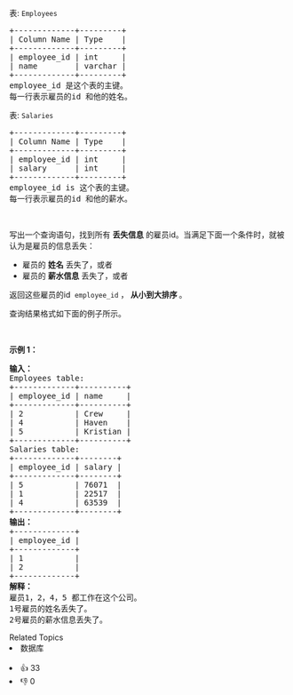 <p>表: <code>Employees</code></p>

<pre>
+-------------+---------+
| Column Name | Type    |
+-------------+---------+
| employee_id | int     |
| name        | varchar |
+-------------+---------+
employee_id 是这个表的主键。
每一行表示雇员的id 和他的姓名。
</pre>

<p>表: <code>Salaries</code></p>

<pre>
+-------------+---------+
| Column Name | Type    |
+-------------+---------+
| employee_id | int     |
| salary      | int     |
+-------------+---------+
employee_id is 这个表的主键。
每一行表示雇员的id 和他的薪水。
</pre>

<p>&nbsp;</p>

<p>写出一个查询语句，找到所有 <strong>丢失信息</strong> 的雇员id。当满足下面一个条件时，就被认为是雇员的信息丢失：</p>

<ul>
	<li>雇员的 <strong>姓名</strong> 丢失了，或者</li>
	<li>雇员的 <strong>薪水信息</strong> 丢失了，或者</li>
</ul>

<p>返回这些雇员的id &nbsp;<code>employee_id</code>&nbsp;，&nbsp;<strong>从小到大排序&nbsp;</strong>。</p>

<p>查询结果格式如下面的例子所示。</p>

<p>&nbsp;</p>

<p><strong>示例 1：</strong></p>

<pre>
<strong>输入：</strong>
Employees table:
+-------------+----------+
| employee_id | name     |
+-------------+----------+
| 2           | Crew     |
| 4           | Haven    |
| 5           | Kristian |
+-------------+----------+
Salaries table:
+-------------+--------+
| employee_id | salary |
+-------------+--------+
| 5           | 76071  |
| 1           | 22517  |
| 4           | 63539  |
+-------------+--------+
<strong>输出：</strong>
+-------------+
| employee_id |
+-------------+
| 1           |
| 2           |
+-------------+
<strong>解释：</strong>
雇员1，2，4，5 都工作在这个公司。
1号雇员的姓名丢失了。
2号雇员的薪水信息丢失了。</pre>
<div><div>Related Topics</div><div><li>数据库</li></div></div><br><div><li>👍 33</li><li>👎 0</li></div>
